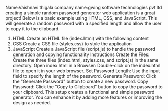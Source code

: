 Name:Vaishnavi thigala
company name:gwing software technologies pvt ltd
creating a simple random password generator web application is a great project! Below is a basic example using HTML, CSS, and JavaScript. This will generate a random password with a specified length and allow the user to copy it to the clipboard.
1. HTML
Create an HTML file (index.html) with the following content
2. CSS
Create a CSS file (styles.css) to style the application
3. JavaScript
Create a JavaScript file (script.js) to handle the password generation and copying functionality
Instructions
Create the Files: Create the three files (index.html, styles.css, and script.js) in the same directory.
Open index.html in a Browser: Double-click on the index.html file to open it in your web browser.
Set Password Length: Use the input field to specify the length of the password.
Generate Password: Click the "Generate Password" button to create a new password.
Copy Password: Click the "Copy to Clipboard" button to copy the password to your clipboard.
This setup creates a functional and simple password generator. You can enhance it by adding more features or improving the design as needed.
